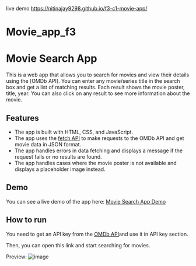 live demo https://nitinajay9298.github.io/f3-c1-movie-app/
# Movie_app_f3

# Movie Search App

This is a web app that allows you to search for movies and view their details using the [OMDb API]. You can enter any movie/series title in the search box and get a list of matching results. Each result shows the movie poster, title, year. You can also click on any result to see more information about the movie.

## Features

- The app is built with HTML, CSS, and JavaScript.
- The app uses the [fetch API](https://developer.mozilla.org/en-US/docs/Web/API/Fetch_API) to make requests to the 
 OMDb API and get movie data in JSON format.
- The app handles errors in data fetching and displays a message if the request fails or no results are found.
- The app handles cases where the movie poster is not available and displays a placeholder image instead.

## Demo

You can see a live demo of the app here: [Movie Search App Demo](https://shibasish3210.github.io/Movie_app_f3/)

## How to run

You need to get an API key from the [OMDb API](https://www.omdbapi.com/apikey.aspx)and use it in API key section.

Then, you can open this link and start searching for movies.


Preview:
![image](https://github.com/Shibasish3210/Movie_app_f3/assets/111530472/fbb48b1b-0aec-4608-b4c5-4b06e6314d21)
